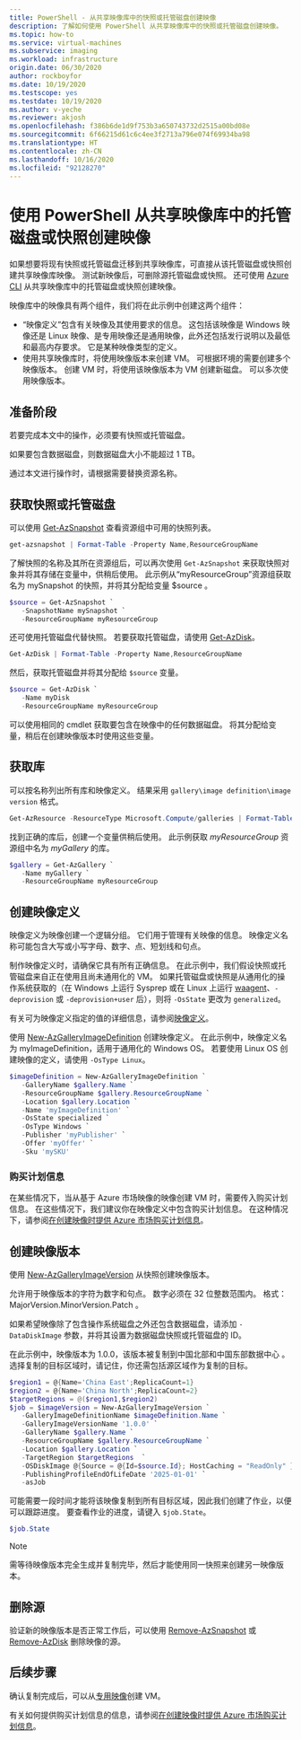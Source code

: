 ```yaml
---
title: PowerShell - 从共享映像库中的快照或托管磁盘创建映像
description: 了解如何使用 PowerShell 从共享映像库中的快照或托管磁盘创建映像。
ms.topic: how-to
ms.service: virtual-machines
ms.subservice: imaging
ms.workload: infrastructure
origin.date: 06/30/2020
author: rockboyfor
ms.date: 10/19/2020
ms.testscope: yes
ms.testdate: 10/19/2020
ms.author: v-yeche
ms.reviewer: akjosh
ms.openlocfilehash: f386b6de1d9f753b3a650743732d2515a00bd08e
ms.sourcegitcommit: 6f66215d61c6c4ee3f2713a796e074f69934ba98
ms.translationtype: HT
ms.contentlocale: zh-CN
ms.lasthandoff: 10/16/2020
ms.locfileid: "92128270"
---
```

<!--Verified Successfully-->
# <a name="create-an-image-from-a-managed-disk-or-snapshot-in-a-shared-image-gallery-using-powershell"></a>使用 PowerShell 从共享映像库中的托管磁盘或快照创建映像

如果想要将现有快照或托管磁盘迁移到共享映像库，可直接从该托管磁盘或快照创建共享映像库映像。 测试新映像后，可删除源托管磁盘或快照。 还可使用 [Azure CLI](image-version-snapshot-cli.md) 从共享映像库中的托管磁盘或快照创建映像。

映像库中的映像具有两个组件，我们将在此示例中创建这两个组件：
- “映像定义”包含有关映像及其使用要求的信息。 这包括该映像是 Windows 映像还是 Linux 映像、是专用映像还是通用映像，此外还包括发行说明以及最低和最高内存要求。 它是某种映像类型的定义。 
- 使用共享映像库时，将使用映像版本来创建 VM。 可根据环境的需要创建多个映像版本。 创建 VM 时，将使用该映像版本为 VM 创建新磁盘。 可以多次使用映像版本。

## <a name="before-you-begin"></a>准备阶段

若要完成本文中的操作，必须要有快照或托管磁盘。 

如果要包含数据磁盘，则数据磁盘大小不能超过 1 TB。

通过本文进行操作时，请根据需要替换资源名称。

## <a name="get-the-snapshot-or-managed-disk"></a>获取快照或托管磁盘

可以使用 [Get-AzSnapshot](https://docs.microsoft.com/powershell/module/az.compute/get-azsnapshot) 查看资源组中可用的快照列表。 

```powershell
get-azsnapshot | Format-Table -Property Name,ResourceGroupName
```

了解快照的名称及其所在资源组后，可以再次使用 `Get-AzSnapshot` 来获取快照对象并将其存储在变量中，供稍后使用。 此示例从“myResourceGroup”资源组获取名为 mySnapshot 的快照，并将其分配给变量 $source 。 

```powershell
$source = Get-AzSnapshot `
   -SnapshotName mySnapshot `
   -ResourceGroupName myResourceGroup
```

还可使用托管磁盘代替快照。 若要获取托管磁盘，请使用 [Get-AzDisk](https://docs.microsoft.com/powershell/module/az.compute/get-azdisk)。 

```powershell
Get-AzDisk | Format-Table -Property Name,ResourceGroupName
```

然后，获取托管磁盘并将其分配给 `$source` 变量。

```powershell
$source = Get-AzDisk `
   -Name myDisk
   -ResourceGroupName myResourceGroup
```

可以使用相同的 cmdlet 获取要包含在映像中的任何数据磁盘。 将其分配给变量，稍后在创建映像版本时使用这些变量。

## <a name="get-the-gallery"></a>获取库

可以按名称列出所有库和映像定义。 结果采用 `gallery\image definition\image version` 格式。

```powershell
Get-AzResource -ResourceType Microsoft.Compute/galleries | Format-Table
```

找到正确的库后，创建一个变量供稍后使用。 此示例获取 *myResourceGroup* 资源组中名为 *myGallery* 的库。

```powershell
$gallery = Get-AzGallery `
   -Name myGallery `
   -ResourceGroupName myResourceGroup
```

## <a name="create-an-image-definition"></a>创建映像定义 

映像定义为映像创建一个逻辑分组。 它们用于管理有关映像的信息。 映像定义名称可能包含大写或小写字母、数字、点、短划线和句点。 

制作映像定义时，请确保它具有所有正确信息。 在此示例中，我们假设快照或托管磁盘来自正在使用且尚未通用化的 VM。 如果托管磁盘或快照是从通用化的操作系统获取的（在 Windows 上运行 Sysprep 或在 Linux 上运行 [waagent](https://github.com/Azure/WALinuxAgent)、`-deprovision` 或 `-deprovision+user` 后），则将 `-OsState` 更改为 `generalized`。 

有关可为映像定义指定的值的详细信息，请参阅[映像定义](./windows/shared-image-galleries.md#image-definitions)。

使用 [New-AzGalleryImageDefinition](https://docs.microsoft.com/powershell/module/az.compute/new-azgalleryimageversion) 创建映像定义。 在此示例中，映像定义名为 myImageDefinition，适用于通用化的 Windows OS。 若要使用 Linux OS 创建映像的定义，请使用 `-OsType Linux`。 

```powershell
$imageDefinition = New-AzGalleryImageDefinition `
   -GalleryName $gallery.Name `
   -ResourceGroupName $gallery.ResourceGroupName `
   -Location $gallery.Location `
   -Name 'myImageDefinition' `
   -OsState specialized `
   -OsType Windows `
   -Publisher 'myPublisher' `
   -Offer 'myOffer' `
   -Sku 'mySKU'
```

### <a name="purchase-plan-information"></a>购买计划信息

在某些情况下，当从基于 Azure 市场映像的映像创建 VM 时，需要传入购买计划信息。 在这些情况下，我们建议你在映像定义中包含购买计划信息。 在这种情况下，请参阅[在创建映像时提供 Azure 市场购买计划信息](marketplace-images.md)。

## <a name="create-an-image-version"></a>创建映像版本

使用 [New-AzGalleryImageVersion](https://docs.microsoft.com/powershell/module/az.compute/new-azgalleryimageversion) 从快照创建映像版本。 

允许用于映像版本的字符为数字和句点。 数字必须在 32 位整数范围内。 格式：MajorVersion.MinorVersion.Patch  。

如果希望映像除了包含操作系统磁盘之外还包含数据磁盘，请添加 `-DataDiskImage` 参数，并将其设置为数据磁盘快照或托管磁盘的 ID。

在此示例中，映像版本为 1.0.0，该版本被复制到中国北部和中国东部数据中心  。 选择复制的目标区域时，请记住，你还需包括源区域作为复制的目标。

```powershell
$region1 = @{Name='China East';ReplicaCount=1}
$region2 = @{Name='China North';ReplicaCount=2}
$targetRegions = @($region1,$region2)
$job = $imageVersion = New-AzGalleryImageVersion `
   -GalleryImageDefinitionName $imageDefinition.Name `
   -GalleryImageVersionName '1.0.0' `
   -GalleryName $gallery.Name `
   -ResourceGroupName $gallery.ResourceGroupName `
   -Location $gallery.Location `
   -TargetRegion $targetRegions  `
   -OSDiskImage @{Source = @{Id=$source.Id}; HostCaching = "ReadOnly" } `
   -PublishingProfileEndOfLifeDate '2025-01-01' `
   -asJob 
```

可能需要一段时间才能将该映像复制到所有目标区域，因此我们创建了作业，以便可以跟踪进度。 要查看作业的进度，请键入 `$job.State`。

```powershell
$job.State
```

> [!NOTE]
> 需等待映像版本完全生成并复制完毕，然后才能使用同一快照来创建另一映像版本。 
>

<!--Not Availale on  by adding `--storage-account-type standard_zrs` when you create the image version.-->
<!--Not Available on , or [Zone Redundant Storage](/storage/common/storage-redundancy-zrs)-->

## <a name="delete-the-source"></a>删除源

验证新的映像版本是否正常工作后，可以使用 [Remove-AzSnapshot](https://docs.microsoft.com/powershell/module/Az.Compute/Remove-AzSnapshot) 或 [Remove-AzDisk](https://docs.microsoft.com/powershell/module/az.compute/remove-azdisk) 删除映像的源。

## <a name="next-steps"></a>后续步骤

确认复制完成后，可以从[专用映像](vm-specialized-image-version-powershell.md)创建 VM。

有关如何提供购买计划信息的信息，请参阅[在创建映像时提供 Azure 市场购买计划信息](marketplace-images.md)。

<!-- Update_Description: update meta properties, wording update, update link -->
